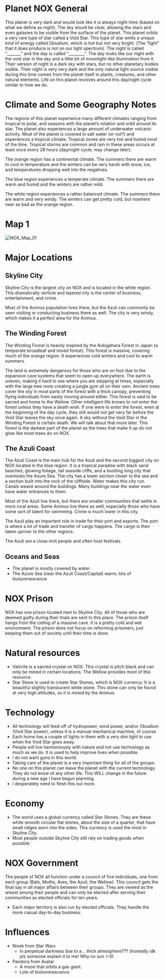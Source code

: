 # Planet NOX General

This planet is very dark and would look like it is always night-time (based on what we define as night). The sky would be clear, allowing the stars and even galaxies to be visible from the surface of the planet. This planet orbits a very rare type of star called a Void Star. This type of star emits a unique kind of energy called Obsallum, which is hot but not very bright. (The “light” that it does produce is not on our light spectrum). The night is called “_______” and the day is called “________”. The day looks like our night with the void star in the sky and a little bit of moonlight-like illumination from it. Their version of night is a dark sky with stars, but no other planetary bodies visible. Their night is very very dark and the only natural light source visible during this time comes from the planet itself in plants, creatures, and other natural elements. Life on this planet revolves around this day/night cycle similar to how we do. 



# Climate and Some Geography Notes
The regions of this planet experience many different climates ranging from tropical to polar, and seasons with the planet’s rotation and orbit around its star. The planet also experiences a large amount of underwater volcanic activity. Most of the planet is covered in salt water (or not?) and experiences a tropical climate. Tropical zones are very hot and humid most of the time. Tropical storms are common and rain in these areas occurs at least once every 28 hours (day/night cycle; may change later). 

The orange region has a continental climate. The summers there are warm to cool in temperature and the winters can be very harsh with snow, ice, and temperatures dropping well into the negatives.

The blue region experiences a temperate climate. The summers there are warm and humid and the winters are rather mild. 

The white region experiences a rather balanced climate. The summers there are warm and very windy. The winters can get pretty cold, but nowhere near as bad as the orange region. 

# Map 1
![NOX_Map_01](https://github.com/user-attachments/assets/8ba1e752-a5e3-49c7-ac1c-1d5a98e837c1)


# Major Locations

## Skyline City
Skyline City is the largest city on NOX and is located in the white region. This dramatically verticle and layered city is the center of business, entertainment, and crime.


Most of the Animus population lives there, but the Azuli can commonly be seen visiting or conducting business there as well. The city is very windy, which makes it a perfect area for the Animus.

## The Winding Forest
The Winding Forest is heavily inspired by the Aokigahara Forest in Japan (a temperate broadleaf and mixed forest). This forest is massive, covering much of the orange region. It experiences cold winters and cool to warm summers. 

The land is extremely dangerous for those who are on foot due to the expansive cave systems that seem to open up everywhere. The earth is uneven, making it hard to see where you are stepping at times, especially with the large tree roots creating a jungle gym all on their own. Ancient trees cover the sky in most parts of the forest with a thick canopy, preventing flying individuals from easily moving around either. This forest is said to be sacred and home to the Wellow. Other intelligent life knows to not enter the forest unless they have a death wish. If one were to enter the forest, even at the beginning of the day cycle, they still would not get very far before the Void Star leaves the sky once again. A sky without the Void Star in the Winding Forest is certain death. We will talk about that more later. This forest is the darkest part of the planet as the trees that make it up do not glow like most trees do on NOX.


## The Azuli Coast
The Azuli Coast is the main hub for the Azuli and the second biggest city on NOX located in the blue region. It is a tropical paradise with black sand beaches, glowing foliage, tall seaside cliffs, and a bustling long city that overlooks the Azure Sea. The city has a lower section closer to the sea and a section built into the rock of the cliffside. Water makes this city run. Canals weave around the buildings. Many buildings near the water even have water entrances to them. 

Most of the Azuli live there, but there are smaller communities that settle in more rural areas. Some Animus live there as well, especially those who have some sort of talent for swimming. Crime is much lower in this city.

The Azuli play an important role in trade for their port and exports. The port is where a lot of trade and transfer of cargo happens. The cargo is then taken upriver to the other regions. 

The Azuli are a close-knit people and often host festivals. 



## Oceans and Seas
- The planet is mostly covered by water.
- The Azure Sea (near the Azuli Coast/Capital) warm; lots of bioluminescence


# NOX Prison
NOX has one prison located next to Skyline City. All of those who are deemed guilty during their trials are sent to this place. The prison itself hangs from the cieling of a massive cave. It is a pretty cold and wet environment. The prison does not focus on reforming prisoners, just keeping them out of society until their time is done. 



# Natural resources
- Valorite is a sacred crystal on NOX. This crystal is pitch black and can only be mined in certain locations. The Wellow provides most of this resource.
- Star Stone is used to create Star Stones, which is NOX currency. It is a beautiful slightly translucent white stone. This stone can only be found at very high altitudes, so it is mined by the Animus. 

# Technology
- All technology will feed off of hydropower, wind power, and/or Obsallum (Void Star power), unless it is a manual mechanical machine, of course. 
- Each home has a couple of lights in them with a very dim light to use when the Void Star goes away.
- People will live harmoniously with nature and not use technology as much as we do. It is used to help improve lives when possible.
- I do not want guns in this world.
- Taking care of the planet is a very important thing for all of the groups.
- No one on this planet can leave the planet with the current technology. They do not know of any other life. This WILL change in the future during a new age I have begun planning. 
- I desperately need to flesh this out more.

# Economy
- The world uses a global currency called Star Stones. They are these white smooth circular flat stones, about the size of a quarter, that have small ridges worn into the sides. This currency is used the most in Skyline City.
- Most people outside Skyline City still rely on trading goods when possible. 

# NOX Government
The people of NOX all function under a council of five individuals, one from each group (Bats, Moths, Aves, the Azuli, the Wellow). This council gets the final say in all major affairs between their groups. They are viewed as the wisest among their people and can only be elected after serving their communities as elected officials for ten years.
- Each major territory is also run by elected officials. They handle the more casual day-to-day business. 

# Influences
- Nivek from Star Wars
   - In perpetual darkness due to a… thick atmosphere???  (honestly idk plz someone explain it to me! Why no sun  >:0)
- Pandora from Avatar
   - A moon that orbits a gas giant.
   - Lots of bioluminescence 







